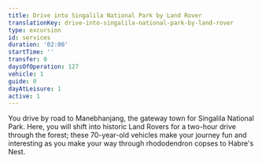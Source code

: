 ```yaml
---
title: Drive into Singalila National Park by Land Rover
translationKey: drive-into-singalila-national-park-by-land-rover
type: excursion
id: services
duration: '02:00'
startTime: ''
transfer: 0
daysOfOperation: 127
vehicle: 1
guide: 0
dayAtLeisure: 1
active: 1
---
```

You drive by road to Manebhanjang, the gateway town for Singalila National Park. Here, you will shift into historic Land Rovers for a two-hour drive through the forest; these 70-year-old vehicles make your journey fun and interesting as you make your way through rhododendron copses to Habre's Nest.
